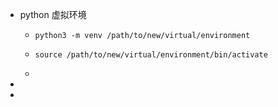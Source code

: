 - python 虚拟环境
	- ```
	  python3 -m venv /path/to/new/virtual/environment
	  ```
	- ```
	  source /path/to/new/virtual/environment/bin/activate
	  ```
	-
-
-